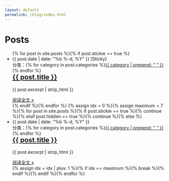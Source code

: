 ```yaml
---
layout: default
permalink: /blog/index.html
---
```


<div class="home">
  <h1 class="page-heading">Posts</h1>
  <ul class="post-list">
  <!-- This loops through the site posts for sticky -->
    {% for post in site.posts %}{% if post.stickie == true %}
    <li>
      <span class="post-meta">{{ post.date | date: "%b %-d, %Y" }} [Sticky]</span><span style="float:right;"> 分类：{% for category in post.categories %}<a class="category" href="{{ site.category }}#{{ category }}-ref">{{ category | prepend: " " }}</a>{% endfor %}</span>
      <h2>
        <a class="post-link" href="{{ post.url | prepend: site.baseurl }}">{{ post.title }}</a>
      </h2>
      <div class="excerpt">
        <p>{{ post.excerpt | strip_html }}</p>
        <footer>
          <a class="readmore" href="{{ post.url }}">阅读全文 &raquo;</a>
        </footer>
      </div>
    </li>{% endif %}{% endfor %}
  <!-- This loops through the site posts -->
    {% assign idx = 0 %}{% assign maximum = 7 %}{% for post in site.posts %}{% if post.stickie == true %}{% continue %}{% elsif post.hidden == true %}{% continue %}{% else %}
    <li>
      <span class="post-meta">{{ post.date | date: "%b %-d, %Y" }}</span><span style="float:right;"> 分类：{% for category in post.categories %}<a class="category" href="{{ site.category }}#{{ category }}-ref">{{ category | prepend: " " }}</a>{% endfor %}</span>
      <h2>
        <a class="post-link" href="{{ post.url | prepend: site.baseurl }}">{{ post.title }}</a>
      </h2>
      <div class="excerpt">
        <p>{{ post.excerpt | strip_html }}</p>
        <footer>
          <a class="readmore" href="{{ post.url }}">阅读全文 &raquo;</a>
        </footer>
      </div>
    </li>{% assign idx = idx | plus: 1 %}{% if idx == maximum %}{% break %}{% endif %}{% endif %}{% endfor %}
  </ul>
</div>
